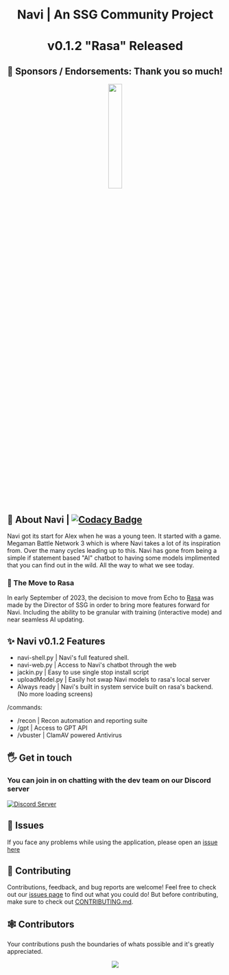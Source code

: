 <div align="center">
  <h1> Navi | An SSG Community Project</h1>
  <h1>v0.1.2 "Rasa" Released</h1>
</div>

## 🤝 Sponsors / Endorsements: Thank you so much!

<div align="center">
<img src= https://github.com/SSGOrg/Navi/assets/89718570/5596418e-3fa3-4528-8a07-d00aeece1590 height=25% width=25%>
</div>

## 🚀 About Navi | [![Codacy Badge](https://app.codacy.com/project/badge/Grade/63a04af9b14f41179b567637c4ab77a6)](https://app.codacy.com/gh/SSGorg/Navi/dashboard?utm_source=gh&utm_medium=referral&utm_content=&utm_campaign=Badge_grade)

Navi got its start for Alex when he was a young teen. It started with a game. Megaman Battle Network 3 which is where Navi takes a lot of its inspiration from. Over the many cycles leading up to this. Navi has gone from being a simple if statement based "AI" chatbot to having some models implimented that you can find out in the wild. All the way to what we see today.

### 🤖 The Move to Rasa

In early September of 2023, the decision to move from Echo to [Rasa](https://rasa.com/) was made by the Director of SSG in order to bring more features forward for Navi. Including the ability to be granular with training (interactive mode) and near seamless AI updating.

## ✨ Navi v0.1.2 Features

- navi-shell.py | Navi's full featured shell.
- navi-web.py | Access to Navi's chatbot through the web
- jackin.py | Easy to use single stop install script
- uploadModel.py | Easily hot swap Navi models to rasa's local server
- Always ready | Navi's built in system service built on rasa's backend. (No more loading screens)

/commands:

- /recon | Recon automation and reporting suite
- /gpt | Access to GPT API
- /vbuster | ClamAV powered Antivirus

## 🖐️ Get in touch

### You can join in on chatting with the dev team on our Discord server

<a href="https://discord.gg/ecrBC9wnma"><img src="https://discordapp.com/api/guilds/879757204620726362/widget.png?style=banner3" alt="Discord Server"></a>

## 🔧 Issues

If you face any problems while using the application, please open an [issue here](https://github.com/SSGorg/Navi/issues)  

## 🤝 Contributing

Contributions, feedback, and bug reports are welcome! Feel free to check out our [issues page](https://github.com/SSGorg/Navi/issues) to find out what you could do! But before contributing, make sure to check out [CONTRIBUTING.md](./CONTRIBUTING.md).

## 🕸 Contributors

Your contributions push the boundaries of whats possible and it's greatly appreciated.
<br>
<a href="https://github.com/SSGOrg/Navi/graphs/contributors">

<p align="center">
  <img src="https://contrib.rocks/image?repo=SSGorg/Navi" />
  </p>
</a>
